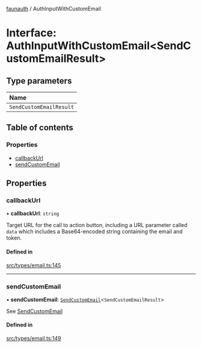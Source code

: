 [faunauth](../index.md) / AuthInputWithCustomEmail

# Interface: AuthInputWithCustomEmail<SendCustomEmailResult\>

## Type parameters

| Name |
| :------ |
| `SendCustomEmailResult` |

## Table of contents

### Properties

- [callbackUrl](AuthInputWithCustomEmail.md#callbackurl)
- [sendCustomEmail](AuthInputWithCustomEmail.md#sendcustomemail)

## Properties

### callbackUrl

• **callbackUrl**: `string`

Target URL for the call to action button, including a URL parameter called `data` which
includes a Base64-encoded string containing the email and token.

#### Defined in

[src/types/email.ts:145](https://github.com/alexnitta/faunauth/blob/a52671e/src/types/email.ts#L145)

___

### sendCustomEmail

• **sendCustomEmail**: [`SendCustomEmail`](../index.md#sendcustomemail)<`SendCustomEmailResult`\>

See [SendCustomEmail](../index.md#sendcustomemail)

#### Defined in

[src/types/email.ts:149](https://github.com/alexnitta/faunauth/blob/a52671e/src/types/email.ts#L149)
